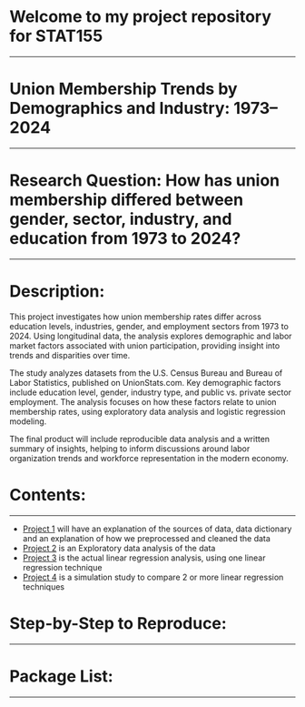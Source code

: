# Welcome to my project repository for STAT155
---
# Union Membership Trends by Demographics and Industry: 1973–2024
---
# Research Question: How has union membership differed between gender, sector, industry, and education from 1973 to 2024?
---
# Description: 
This project investigates how union membership rates differ across education levels, industries, gender, and employment sectors from 1973 to 2024. Using longitudinal data, the analysis explores demographic and labor market factors associated with union participation, providing insight into trends and disparities over time.

The study analyzes datasets from the U.S. Census Bureau and Bureau of Labor Statistics, published on UnionStats.com. Key demographic factors include education level, gender, industry type, and public vs. private sector employment. The analysis focuses on how these factors relate to union membership rates, using exploratory data analysis and logistic regression modeling.

The final product will include reproducible data analysis and a written summary of insights, helping to inform discussions around labor organization trends and workforce representation in the modern economy.

# Contents:
---
* [Project 1](https://github.com/nalucasucsc/stat155/tree/main/Project%201/Data) will have an explanation of the sources of data, data dictionary and an explanation of how we preprocessed and cleaned the data
* [Project 2](https://github.com/nalucasucsc/stat155/tree/main/Project%202) is an Exploratory data analysis of the data
* [Project 3](https://github.com/nalucasucsc/stat155/tree/main/Project%203) is the actual linear regression analysis, using one linear regression technique
* [Project 4](https://github.com/nalucasucsc/stat155/tree/main/Project%204) is a simulation study to compare 2 or more linear regression techniques

# Step-by-Step to Reproduce:
---

# Package List: 
---
